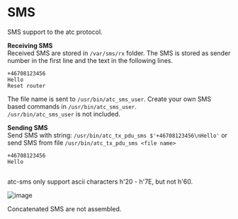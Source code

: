 # SMS

SMS support to the atc protocol.


**Receiving SMS**\
Received SMS are stored in `/var/sms/rx` folder.
The SMS is stored as sender number in the first line and the text in the following lines.
```
+46708123456
Hello
Reset router
```
The file name is sent to `/usr/bin/atc_sms_user`. Create your own SMS based commands in `/usr/bin/atc_sms_user`.\
`/usr/bin/atc_sms_user` is not included.


**Sending SMS**\
Send SMS with string: `/usr/bin/atc_tx_pdu_sms $'+46708123456\nHello'`
or send SMS from file `/usr/bin/atc_tx_pdu_sms <file name>`
```
+46708123456
Hello
```


##

atc-sms only support ascii characters h'20 - h'7E, but not h'60.

![image](https://github.com/user-attachments/assets/36c0b645-99a9-4293-84d3-14f4d254d14d)

Concatenated SMS are not assembled.
